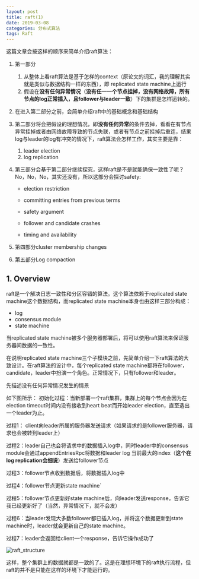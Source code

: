```yaml
---
layout: post
title: raft(1)
date: 2019-03-08
categories: 分布式算法
tags: Raft
---
```


这篇文章会按这样的顺序来简单介绍raft算法：

1. 第一部分
    1. 从整体上看raft算法是基于怎样的context（原论文的词汇，我的理解其实就是类似与数据结构一样的东西），即 replicated state machine上运行
    2. 假设在**没有任何异常情况**（**没有任一一个节点挂掉，没有网络故障，所有节点的log正常插入，且follower与leader一致**）下的集群是怎样运转的。

2. 在进入第二部分之前，会简单介绍raft中的基础概念和基础结构

3. 第二部分将会把假设的理想情况，即**没有任何异常**的条件去掉，看看在有节点异常挂掉或者由网络故障导致的节点失联，或者有节点之前挂掉后重连，结果log与leader的log有冲突的情况下，raft算法会怎样工作，其实主要是靠：

     1. leader election
     2. log replication

4. 第三部分会基于第二部分继续探究，这样raft是不是就能确保一致性了呢？No，No，No，其实还没有，所以这部分会探讨safety:

   - election restriction

   - committing entries from previous terms

   - safety argument

   - follower and candidate crashes

   - timing and availability

5. 第四部分cluster membership changes

6. 第五部分Log compaction


## 1. Overview
raft是一个解决日志一致性和分区容错的算法。这个算法依赖于replicated state machine这个数据结构，而replicated state machine本身也由这样三部分构成：

- log
- consensus module
- state machine

当replicated state machine被多个服务器部署后，将可以使用raft算法来保证服务器间数据的一致性。

在说明replicated state machine三个子模块之前，先简单介绍一下raft算法的大致设计。在raft算法的设计中，每个replicated state machine都将在follower， candidate，leader中扮演一个角色。正常情况下，只有follower和leader。

先描述没有任何异常情况发生的情景

如下图所示：
初始化过程：当新部署一个raft集群，集群上的每个节点会因为在election timeout时间内没有接收到heart beat而开始leader election，直至选出一个leader为止。

过程1： client向leader所属的服务器发送请求（如果请求的是follower服务器，请求也会被转到leader上）

过程2：leader自己也会将请求中的数据插入log中，同时leader中的consensus module会通过appendEntriesRpc将数据和leader log 当前最大的index（**这个在log replication会细说**）发送给follower节点

过程3：follower节点收到数据后，将数据插入log中

过程4：follower节点更新state machine`

过程5：follower节点更新好state machine后，向leader发送response，告诉它我已经更新好了（当然，异常情况下，就不会发）

过程6：当leader发现大多数follower都已插入log，并将这个数据更新到state machine时，leader就会更新自己的state machine。

过程7：leader会返回给client一个response，告诉它操作成功了

![raft_structure](/images/raft/raft_structure.png)

这样，整个集群上的数据就都是一致的了。这是在理想环境下的raft执行流程，但raft的并不是只能在这样的环境下才能运行的。



